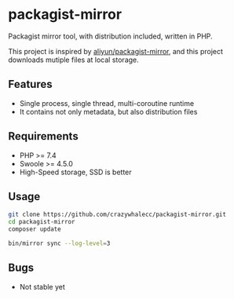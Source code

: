 # packagist-mirror
Packagist mirror tool, with distribution included, written in PHP.

This project is inspired by [aliyun/packagist-mirror](https://github.com/aliyun/packagist-mirror), and this project downloads mutiple files at local storage.

## Features

- Single process, single thread, multi-coroutine runtime
- It contains not only metadata, but also distribution files

## Requirements

- PHP >= 7.4
- Swoole >= 4.5.0
- High-Speed storage, SSD is better

## Usage

```bash
git clone https://github.com/crazywhalecc/packagist-mirror.git
cd packagist-mirror
composer update

bin/mirror sync --log-level=3
```

## Bugs

- Not stable yet
